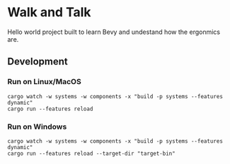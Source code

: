 # Walk and Talk

Hello world project built to learn Bevy and undestand how the ergonmics are.

## Development

### Run on Linux/MacOS
```
cargo watch -w systems -w components -x "build -p systems --features dynamic"
cargo run --features reload
```

### Run on Windows
```
cargo watch -w systems -w components -x "build -p systems --features dynamic"
cargo run --features reload --target-dir "target-bin" 
```
